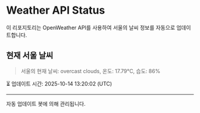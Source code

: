 
# Weather API Status

이 리포지토리는 OpenWeather API를 사용하여 서울의 날씨 정보를 자동으로 업데이트합니다.

## 현재 서울 날씨
> 서울의 현재 날씨: overcast clouds, 온도: 17.79°C, 습도: 86%

⏳ 업데이트 시간: 2025-10-14 13:20:02 (UTC)

---
자동 업데이트 봇에 의해 관리됩니다.

